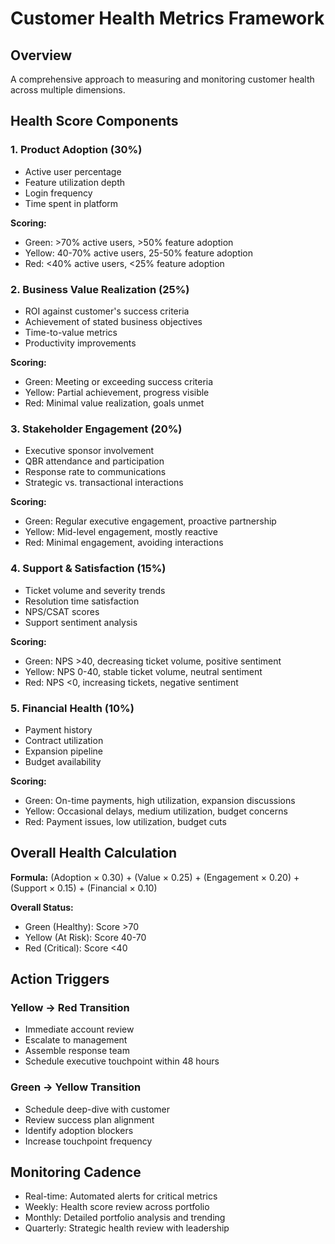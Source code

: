 # Customer Health Metrics Framework

## Overview
A comprehensive approach to measuring and monitoring customer health across multiple dimensions.

## Health Score Components

### 1. Product Adoption (30%)
- Active user percentage
- Feature utilization depth
- Login frequency
- Time spent in platform

**Scoring:**
- Green: >70% active users, >50% feature adoption
- Yellow: 40-70% active users, 25-50% feature adoption
- Red: <40% active users, <25% feature adoption

### 2. Business Value Realization (25%)
- ROI against customer's success criteria
- Achievement of stated business objectives
- Time-to-value metrics
- Productivity improvements

**Scoring:**
- Green: Meeting or exceeding success criteria
- Yellow: Partial achievement, progress visible
- Red: Minimal value realization, goals unmet

### 3. Stakeholder Engagement (20%)
- Executive sponsor involvement
- QBR attendance and participation
- Response rate to communications
- Strategic vs. transactional interactions

**Scoring:**
- Green: Regular executive engagement, proactive partnership
- Yellow: Mid-level engagement, mostly reactive
- Red: Minimal engagement, avoiding interactions

### 4. Support & Satisfaction (15%)
- Ticket volume and severity trends
- Resolution time satisfaction
- NPS/CSAT scores
- Support sentiment analysis

**Scoring:**
- Green: NPS >40, decreasing ticket volume, positive sentiment
- Yellow: NPS 0-40, stable ticket volume, neutral sentiment
- Red: NPS <0, increasing tickets, negative sentiment

### 5. Financial Health (10%)
- Payment history
- Contract utilization
- Expansion pipeline
- Budget availability

**Scoring:**
- Green: On-time payments, high utilization, expansion discussions
- Yellow: Occasional delays, medium utilization, budget concerns
- Red: Payment issues, low utilization, budget cuts

## Overall Health Calculation

**Formula:** (Adoption × 0.30) + (Value × 0.25) + (Engagement × 0.20) + (Support × 0.15) + (Financial × 0.10)

**Overall Status:**
- Green (Healthy): Score >70
- Yellow (At Risk): Score 40-70
- Red (Critical): Score <40

## Action Triggers

### Yellow → Red Transition
- Immediate account review
- Escalate to management
- Assemble response team
- Schedule executive touchpoint within 48 hours

### Green → Yellow Transition
- Schedule deep-dive with customer
- Review success plan alignment
- Identify adoption blockers
- Increase touchpoint frequency

## Monitoring Cadence

- Real-time: Automated alerts for critical metrics
- Weekly: Health score review across portfolio
- Monthly: Detailed portfolio analysis and trending
- Quarterly: Strategic health review with leadership
